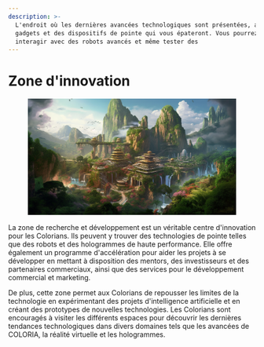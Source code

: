 ```yaml
---
description: >-
  L'endroit où les dernières avancées technologiques sont présentées, avec des
  gadgets et des dispositifs de pointe qui vous épateront. Vous pourrez
  interagir avec des robots avancés et même tester des
---
```


# Zone d'innovation

<figure><img src="../.gitbook/assets/Jeem_a_land_of_endless_possibilities_and_creative_exploration.__b24ed9eb-797a-4bb4-85e7-b6bbf8d5f245.png" alt=""><figcaption></figcaption></figure>

La zone de recherche et développement est un véritable centre d'innovation pour les Colorians. Ils peuvent y trouver des technologies de pointe telles que des robots et des hologrammes de haute performance. Elle offre également un programme d'accélération pour aider les projets à se développer en mettant à disposition des mentors, des investisseurs et des partenaires commerciaux, ainsi que des services pour le développement commercial et marketing.

De plus, cette zone permet aux Colorians de repousser les limites de la technologie en expérimentant des projets d'intelligence artificielle et en créant des prototypes de nouvelles technologies. Les Colorians sont encouragés à visiter les différents espaces pour découvrir les dernières tendances technologiques dans divers domaines tels que les avancées de COLORIA, la réalité virtuelle et les hologrammes.
